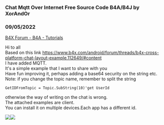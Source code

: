 ### Chat Mqtt Over Internet Free Source Code B4A/B4J by XorAndOr
### 09/05/2022
[B4X Forum - B4A - Tutorials](https://www.b4x.com/android/forum/threads/142597/)

Hi to all  
Based on this link <https://www.b4x.com/android/forum/threads/b4x-cross-platform-chat-layout-example.112649/#content>  
I have added MQTT.  
It's a simple example that I want to share with you  
Have fun improving it, perhaps adding a base64 security on the string etc.  
Note: if you change the topic name, remember to split the string  

```B4X
GetIDFromTopic = Topic.SubString(10)'get UserId
```

  
otherwise the way of writing on the chat is wrong.  
The attached examples are client.  
You can install it on multiple devices.Each app has a different id.  
  
![](https://www.b4x.com/android/forum/attachments/133091)![](https://www.b4x.com/android/forum/attachments/133092)